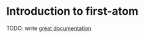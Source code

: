 # Introduction to first-atom

TODO: write [great documentation](http://jacobian.org/writing/what-to-write/)
